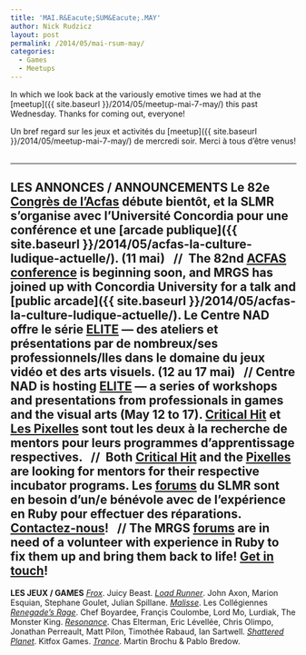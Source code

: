 ```yaml
---
title: 'MAI.R&Eacute;SUM&Eacute;.MAY'
author: Nick Rudzicz
layout: post
permalink: /2014/05/mai-rsum-may/
categories:
  - Games
  - Meetups
---
```



In which we look back at the variously emotive times we had at the [meetup]({{ site.baseurl }}/2014/05/meetup-mai-7-may/) this past Wednesday.
Thanks for coming out, everyone!



Un bref regard sur les jeux et activit&eacute;s du [meetup]({{ site.baseurl }}/2014/05/meetup-mai-7-may/) de mercredi soir.
Merci &agrave; tous d&#8217;&ecirc;tre venus!
 &nbsp;


---
**LES ANNONCES / ANNOUNCEMENTS**
Le 82e [Congr&egrave;s de l&#8217;Acfas](http://www.acfas.ca/evenements/congres/programme/82/special/232615) d&eacute;bute bient&ocirc;t, et la SLMR s&#8217;organise avec l&#8217;Universit&eacute; Concordia pour une conf&eacute;rence et une [arcade publique]({{ site.baseurl }}/2014/05/acfas-la-culture-ludique-actuelle/). (11 mai) &nbsp; //&nbsp; The 82nd [ACFAS conference](http://www.acfas.ca/evenements/congres/programme/82/special/232615) is beginning soon, and MRGS has joined up with Concordia University for a talk and [public arcade]({{ site.baseurl }}/2014/05/acfas-la-culture-ludique-actuelle/).
Le Centre NAD offre le s&eacute;rie [ELITE](http://elite.nad.ca/fr/) &#8212; des ateliers et pr&eacute;sentations par de nombreux/ses professionnels/lles dans le domaine du jeux vid&eacute;o et des arts visuels. (12 au 17 mai) &nbsp; //&nbsp;Centre NAD is hosting [ELITE](http://elite.nad.ca/) &#8212; a series of workshops and presentations from professionals in games and the visual arts (May 12 to 17).
[Critical Hit](http://www.criticalhitmontreal.ca/) et [Les Pixelles](http://pixelles.ca/fr/) sont tout les deux &agrave; la recherche de mentors pour leurs programmes d&#8217;apprentissage respectives. &nbsp; //&nbsp; Both [Critical Hit](http://www.criticalhitmontreal.ca/) and the [Pixelles](http://pixelles.ca/) are looking for mentors for their respective incubator programs.
Les [forums](http://forum.mrgs.ca/) du SLMR sont en besoin d&#8217;un/e b&eacute;n&eacute;vole avec de l&#8217;exp&eacute;rience en Ruby pour effectuer des r&eacute;parations. [Contactez-nous](mailto:bakedgoods@mrgs.ca)! &nbsp; // The MRGS [forums](http://forum.mrgs.ca) are in need of a volunteer with experience in Ruby to fix them up and bring them back to life! [Get in touch](mailto:bakedgoods@mrgs.ca)!
---
**LES JEUX / GAMES**
*[Frox](http://juicybeast.itch.io/frox)*. Juicy Beast.
 *[Load Runner](http://julian-spillane.itch.io/load-runner-tojam-edition)*. John Axon, Marion Esquian, Stephane Goulet, Julian Spillane.
 *[Malisse](http://renaudbedard.itch.io/malisse)*. Les Coll&eacute;giennes
 *[Renegade&#8217;s Rage](http://notaliensagain.itch.io/renegades-rage)*. Chef Boyardee, Fran&ccedil;is Coulombe, Lord Mo, Lurdiak, The Monster King.
 *[Resonance](http://globalgamejam.org/2014/games/resonance)*. Chas Elterman, Eric L&eacute;vell&eacute;e, Chris Olimpo, Jonathan Perreault, Matt Pilon, Timoth&eacute;e Rabaud, Ian Sartwell.
 *[Shattered Planet](http://www.kitfoxgames.com/shattered-planet/)*. Kitfox Games.
 *[Trance](http://trancegame.blogspot.ca/)*. Martin Brochu &#038; Pablo Bredow.
 &nbsp;
 &nbsp;
